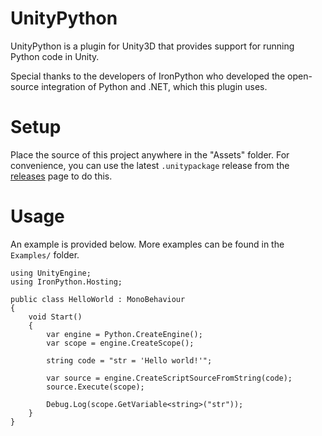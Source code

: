 UnityPython
===========
UnityPython is a plugin for Unity3D that provides support for running Python
code in Unity.

Special thanks to the developers of IronPython who developed the open-source
integration of Python and .NET, which this plugin uses.


Setup
=====
Place the source of this project anywhere in the "Assets" folder. For
convenience, you can use the latest `.unitypackage` release from the
[releases][] page to do this.


Usage
=====
An example is provided below. More examples can be found in the
`Examples/` folder.

	using UnityEngine;
	using IronPython.Hosting;

	public class HelloWorld : MonoBehaviour
	{
		void Start()
		{
			var engine = Python.CreateEngine();
			var scope = engine.CreateScope();

			string code = "str = 'Hello world!'";

			var source = engine.CreateScriptSourceFromString(code);
			source.Execute(scope);

			Debug.Log(scope.GetVariable<string>("str"));
		}
	}


[releases]: https://github.com/exodrifter/unity-python/releases

